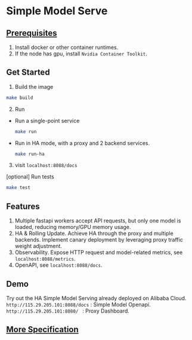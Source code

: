 # Simple Model Serve

## [Prerequisites](./prerequisites.md) 

1. Install docker or other container runtimes.
2. If the node has gpu, install `Nvidia Container Toolkit`.


## Get Started
1. Build the image
```bash
make build
```
2. Run
- Run a single-point service
    ```bash
    make run
    ```
- Run in HA mode, with a proxy and 2 backend services.
    ```bash
    make run-ha
    ```
3. visit `localhost:8088/docs`

[optional] Run tests
```bash
make test
```

## Features

1. Multiple fastapi workers accept API requests, but only one model is loaded, reducing memory/GPU memory usage.
2. HA & Rolling Update. Achieve HA through the proxy and multiple backends. Implement canary deployment by leveraging proxy traffic weight adjustment.
3. Observability. Expose HTTP request and model-related metrics, see `localhost:8088/metrics`.
4. OpenAPI, see `localhost:8088/docs`.

## Demo
Try out the HA Simple Model Serving already deployed on Alibaba Cloud.
`http://115.29.205.101:8088/docs`  : Simple Model Openapi.
`http://115.29.205.101:8080/ ` : Proxy Dashboard.

## [More Specification](./spec.md)
